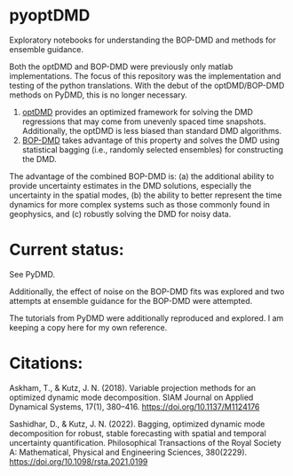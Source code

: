 # pyoptDMD

Exploratory notebooks for understanding the BOP-DMD and methods for ensemble guidance.

Both the optDMD and BOP-DMD were previously only matlab implementations. The focus of this
repository was the implementation and testing of the python translations. With the 
debut of the optDMD/BOP-DMD methods on PyDMD, this is no longer necessary.

1) [optDMD](https://github.com/klapo/pyoptDMD/blob/main/examples/ex_optDMD.ipynb) 
   provides an optimized framework for solving the DMD regressions that may come from 
   unevenly spaced time snapshots. Additionally, the optDMD is less biased than 
   standard DMD algorithms.
2) [BOP-DMD](https://github.com/klapo/pyoptDMD/blob/main/examples/ex-BOP-DMD.ipynb) 
   takes advantage of this property and solves the DMD using statistical
   bagging (i.e., randomly selected ensembles) for constructing the DMD.

The advantage of the combined BOP-DMD is: (a) the additional ability to provide
uncertainty estimates in the DMD solutions, especially the uncertainty in the spatial
modes, (b) the ability to better represent the time dynamics for more complex systems such
as those commonly found in geophysics, and (c) robustly solving the DMD for noisy data.

# Current status:

See PyDMD.

Additionally, the effect of noise on the BOP-DMD fits was explored and two attempts at 
ensemble guidance for the BOP-DMD were attempted.

The tutorials from PyDMD were additionally reproduced and explored. I am keeping a 
copy here for my own reference.

# Citations:

Askham, T., & Kutz, J. N. (2018). Variable projection methods for an optimized
dynamic mode decomposition. SIAM Journal on Applied Dynamical Systems, 17(1), 380–416.
https://doi.org/10.1137/M1124176

Sashidhar, D., & Kutz, J. N.
(2022). Bagging, optimized dynamic mode decomposition for robust, stable forecasting
with spatial and temporal uncertainty quantification. Philosophical Transactions of
the Royal Society A: Mathematical, Physical and Engineering Sciences, 380(2229).
https://doi.org/10.1098/rsta.2021.0199

